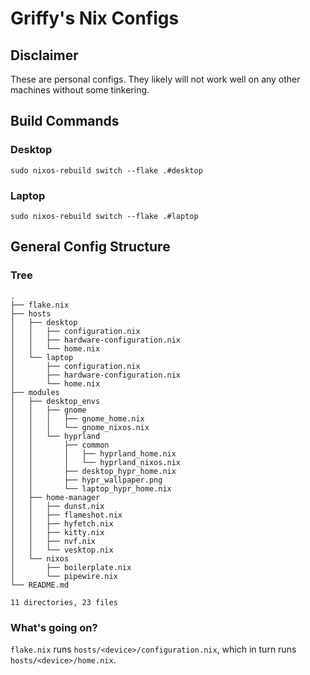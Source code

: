 # Griffy's Nix Configs

## Disclaimer

These are personal configs. They likely will not work well on any other machines without some tinkering.

## Build Commands

### Desktop
`sudo nixos-rebuild switch --flake .#desktop`

### Laptop
`sudo nixos-rebuild switch --flake .#laptop`

## General Config Structure
### Tree
```
.
├── flake.nix
├── hosts
│   ├── desktop
│   │   ├── configuration.nix
│   │   ├── hardware-configuration.nix
│   │   └── home.nix
│   └── laptop
│       ├── configuration.nix
│       ├── hardware-configuration.nix
│       └── home.nix
├── modules
│   ├── desktop_envs
│   │   ├── gnome
│   │   │   ├── gnome_home.nix
│   │   │   └── gnome_nixos.nix
│   │   └── hyprland
│   │       ├── common
│   │       │   ├── hyprland_home.nix
│   │       │   └── hyprland_nixos.nix
│   │       ├── desktop_hypr_home.nix
│   │       ├── hypr_wallpaper.png
│   │       └── laptop_hypr_home.nix
│   ├── home-manager
│   │   ├── dunst.nix
│   │   ├── flameshot.nix
│   │   ├── hyfetch.nix
│   │   ├── kitty.nix
│   │   ├── nvf.nix
│   │   └── vesktop.nix
│   └── nixos
│       ├── boilerplate.nix
│       └── pipewire.nix
└── README.md

11 directories, 23 files
```
### What's going on?
`flake.nix` runs `hosts/<device>/configuration.nix`, which in turn runs `hosts/<device>/home.nix`.
